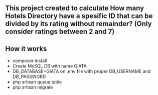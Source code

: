 ## This project created to calculate How many Hotels Directory have a spesific ID that can be divided by its rating without remainder? (Only consider ratings between 2 and 7)
## How it works

- composer install
- Create MySQL DB with name GIATA
- DB_DATABASE=GIATA on .env file with proper DB_USERNAME and DB_PASSWORD
- php artisan queue:table
- php artisan migrate
